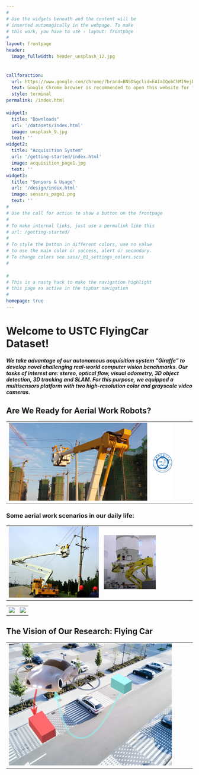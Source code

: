 ```yaml
---
#
# Use the widgets beneath and the content will be
# inserted automagically in the webpage. To make
# this work, you have to use › layout: frontpage
#
layout: frontpage
header:
  image_fullwidth: header_unsplash_12.jpg


callforaction:
  url: https://www.google.com/chrome/?brand=BNSD&gclid=EAIaIQobChMI9ejb1fP_9QIVo5vCCh1EWgwXEAAYASAAEgKeg_D_BwE&gclsrc=aw.ds
  text: Google Chrome browser is recommended to open this website for faster response ›
  style: terminal
permalink: /index.html

widget1:
  title: "Downloads"
  url: '/datasets/index.html'
  image: unsplash_9.jpg
  text: ''
widget2:
  title: "Acquisition System"
  url: '/getting-started/index.html'
  image: acquisition_page1.jpg
  text: ''
widget3:
  title: "Sensors & Usage"
  url: '/design/index.html'
  image: sensors_page1.png
  text: ''
#
# Use the call for action to show a button on the frontpage
#
# To make internal links, just use a permalink like this
# url: /getting-started/
#
# To style the button in different colors, use no value
# to use the main color or success, alert or secondary.
# To change colors see sass/_01_settings_colors.scss
#

#
# This is a nasty hack to make the navigation highlight
# this page as active in the topbar navigation
#
homepage: true
---
```


# Welcome to USTC FlyingCar Dataset!
##### We take advantage of our autonomous acquisition system "Giraffe" to develop novel challenging real-world computer vision benchmarks. Our tasks of interest are: stereo, optical flow, visual odometry, 3D object detection, 3D tracking and SLAM. For this purpose, we equipped a multisensors platform with two high-resolution color and grayscale video cameras. 

## Are We Ready for Aerial Work Robots?
<table>
  <tr>
    <td><img src="../../images/z_aerial_robot.png" width = "90%"></td>
  </tr>
</table>

### Some aerial work scenarios in our daily life:
<table>
  <tr>
    <td><img src="../../images/z_aerial_power.png"></td>
    <td><img src="../../images/z_aerial_rocket.png" width = "60%"></td>
  </tr>
</table>

<table>
  <tr>
    <td><img src="../../images/z_aerial_build.png" border=0></td>
    <td><img src="../../images/z_aerial_tree.png" border=0></td>
  </tr>
</table>

## The Vision of Our Research: Flying Car
<table>
  <tr>
    <td><img src="../../images/flyingcar_1.png" width = "90%"></td>
  </tr>
</table>





